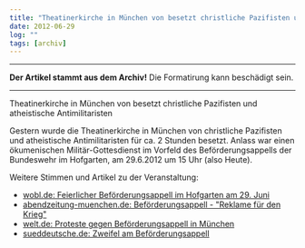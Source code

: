 ```yaml
---
title: "Theatinerkirche in München von besetzt christliche Pazifisten und atheistische Antimilitaristen"
date: 2012-06-29
log: ""
tags: [archiv]
---
```

<hr><b>Der Artikel stammt aus dem Archiv!</b> Die Formatirung kann beschädigt sein.<hr>
Theatinerkirche in München von besetzt christliche Pazifisten und atheistische Antimilitaristen

<p>Gestern wurde die Theatinerkirche in München von christliche Pazifisten und atheistische Antimilitaristen für ca. 2 Stunden besetzt. Anlass war einen ökumenischen Militär-Gottesdienst im Vorfeld des Beförderungsappells der Bundeswehr im Hofgarten, am 29.6.2012 um 15 Uhr (also Heute).</p>

<p>Weitere Stimmen und Artikel zu der Veranstaltung:
<ul>
<li><a href="http://www.wobl.de/artikel/feierlicher-bef%C3%B6rderungsappell-im-hofgarten-am-29-juni_20120616">wobl.de: Feierlicher Beförderungsappell im Hofgarten am 29. Juni</a></li>
<li><a href="http://www.abendzeitung-muenchen.de/inhalt.protestmarsch-am-freitag-befoerderungsappell:-reklame-fuer-den-krieg.3a4a72fb-123d-4fde-a7da-7a14b6ff9609.html">abendzeitung-muenchen.de: Beförderungsappell - "Reklame für den Krieg"</a></li>
<li><a href="http://www.welt.de/regionales/muenchen/article107270131/Proteste-gegen-Befoerderungsappell-in-Muenchen.html">welt.de: Proteste gegen Beförderungsappell in München</a></li>
<li><a href="http://www.sueddeutsche.de/muenchen/bundeswehr-appell-im-hofgarten-zweifel-an-der-befoerderung-1.1374458">sueddeutsche.de: Zweifel am Beförderungsappell</a></li>
</ul>
</p>
